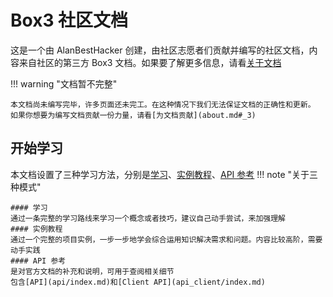 # Box3 社区文档

这是一个由 AlanBestHacker 创建，由社区志愿者们贡献并编写的社区文档，内容来自社区的第三方 Box3 文档。如果要了解更多信息，请看[关于文档](about.md)

!!! warning "文档暂不完整"

    本文档尚未编写完毕，许多页面还未完工。在这种情况下我们无法保证文档的正确性和更新。
    如果你想要为编写文档贡献一份力量，请看[为文档贡献](about.md#_3)

## 开始学习

本文档设置了三种学习方法，分别是[学习](learn/index.md)、[实例教程](example/index.md)、[API 参考](api/index.md)
!!! note "关于三种模式"

    #### 学习
    通过一条完整的学习路线来学习一个概念或者技巧，建议自己动手尝试，来加强理解
    #### 实例教程
    通过一个完整的项目实例，一步一步地学会综合运用知识解决需求和问题。内容比较高阶，需要动手实践
    #### API 参考
    是对官方文档的补充和说明，可用于查阅相关细节  
    包含[API](api/index.md)和[Client API](api_client/index.md)